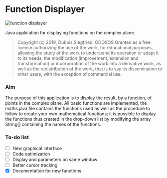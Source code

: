 # Function Displayer

![function displayer](https://media.discordapp.net/attachments/885891253739331674/934769768840437820/unknown.png?width=942&height=676)

Java application for displaying functions on the complex plane.

> Copyright (c) 2019, Dubois Siegfried, ODOSOS
> Granted as a free license authorizing the use of the work, for educational purposes,
> allowing the study of the work to understand its operation or adapt it to its needs,
> the modification (improvement, extension and transformation) or incorporation of the work into a derivative work,
> as well as the redistribution of the work, that is to say its dissemination to other users, with the exception of commercial use.

### Aim

The purpose of this application is to display the result, by a function, of points in the complex plane.
All basic functions are implemented, the maths.java file contains the functions used
as well as the procedure to follow to create your own mathematical functions; it is possible to display the functions
thus created in the drop-down list by modifying the array String[] containing the names of the functions.

### To-do list

- [ ] New graphical interface
- [ ] Code optimization
- [ ] Display and parameters on same window
- [ ] Better cursor tracking
- [x] Documentation for new functions
